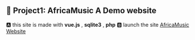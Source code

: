 ## :rocket:  Project1: AfricaMusic A Demo website
:a: this site is made with **vue.js** , **sqlite3** , **php**
:b: launch the site [AfricaMusic Website](https://africamusic.herokuapp.com/)
